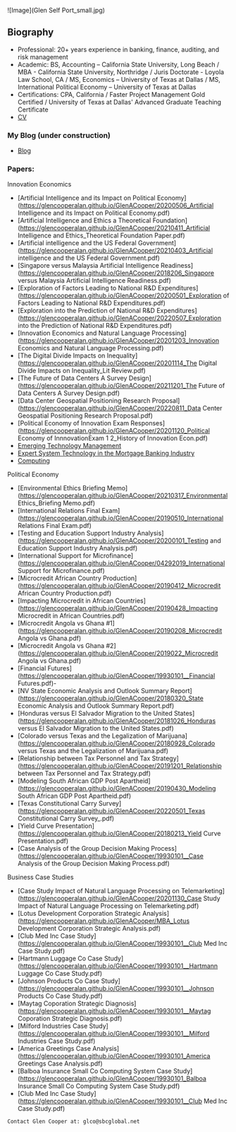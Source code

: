 ![Image](Glen Self Port_small.jpg)
## Biography

- Professional: 20+ years experience in banking, finance, auditing, and risk management
- Academic: BS, Accounting – California State University, Long Beach / MBA - California State University, Northridge / Juris Doctorate - Loyola Law School, CA / MS, Economics – University of Texas at Dallas / MS, International Political Economy – University of Texas at Dallas
- Certifications: CPA, California / Faster Project Management Gold Certified / University of Texas at Dallas' Advanced Graduate Teaching Certificate
- [CV](https://github.com/GlenCooperAlan/GlenACooper/blob/e218e77a99cfa9d2a367705ac7954878c9557bb9/GlenCooper_Resume_GetHub.pdf)

### My Blog (under construction)
- [Blog](https://glencooperalan.github.io/Blog/)

### Papers:
Innovation Economics
- [Artificial Intelligence and its Impact on Political Economy](https://glencooperalan.github.io/GlenACooper/20200506_Artificial Intelligence and its Impact on Political Economy.pdf)
- [Artificial Intelligence and Ethics a Theoretical Foundation](https://glencooperalan.github.io/GlenACooper/20210411_Artificial Intelligence and Ethics_Theoretical Foundation Paper.pdf)
- [Artificial intelligence and the US Federal Government](https://glencooperalan.github.io/GlenACooper/20210403_Artificial intelligence and the US Federal Government.pdf)
- [Singapore versus Malaysia Artificial Intelligence Readiness](https://glencooperalan.github.io/GlenACooper/2018206_Singapore versus Malaysia Artificial Intelligence Readiness.pdf)
- [Exploration of Factors Leading to National R&D Expenditures](https://glencooperalan.github.io/GlenACooper/20200501_Exploration of Factors Leading to National R&D Expenditures.pdf)
- [Exploration into the Prediction of National R&D Expenditures](https://glencooperalan.github.io/GlenACooper/20220507_Exploration into the Prediction of National R&D Expenditures.pdf)
- [Innovation Economics and Natural Language Processing](https://glencooperalan.github.io/GlenACooper/20201203_Innovation Economics and Natural Language Processing.pdf)
- [The Digital Divide Impacts on Inequality](https://glencooperalan.github.io/GlenACooper/20201114_The Digital Divide Impacts on Inequality_Lit Review.pdf)
- [The Future of Data Centers A Survey Design](https://glencooperalan.github.io/GlenACooper/20211201_The Future of Data Centers A Survey Design.pdf)
- [Data Center Geospatial Positioning Research Proposal](https://glencooperalan.github.io/GlenACooper/20220811_Data Center Geospatial Positioning Research Proposal.pdf)
- [Political Economy of Innovation Exam Responses](https://glencooperalan.github.io/GlenACooper/20201120_Political Economy of InnnovationExam 1 2_History of Innovation Econ.pdf)
- [Emerging Technology Management](https://glencooperalan.github.io/GlenACooper/19920101_Emerging_Tech_Mtg.PDF)
- [Expert System Technology in the Mortgage Banking Industry](https://glencooperalan.github.io/GlenACooper/19990101_Expert_Sys_Mort.pdf)
- [Computing](https://glencooperalan.github.io/GlenACooper/19920101_Computing.PDF) 

Political Economy
- [Environmental Ethics Briefing Memo](https://glencooperalan.github.io/GlenACooper/20210317_Environmental Ethics_Briefing Memo.pdf)
- [International Relations Final Exam](https://glencooperalan.github.io/GlenACooper/20190510_International Relations Final Exam.pdf)
- [Testing and Education Support Industry Analysis](https://glencooperalan.github.io/GlenACooper/20200101_Testing and Education Support Industry Analysis.pdf)
- [International Support for Microfinance](https://glencooperalan.github.io/GlenACooper/04292019_International Support for Microfinance.pdf)
- [Microcredit African Country Production](https://glencooperalan.github.io/GlenACooper/20190412_Microcredit African Country Production.pdf)
- [Impacting Microcredit in African Countries](https://glencooperalan.github.io/GlenACooper/20190428_Impacting Microcredit in African Countries.pdf)
- [Microcredit Angola vs Ghana #1](https://glencooperalan.github.io/GlenACooper/20190208_Microcredit Angola vs Ghana.pdf)
- [Microcredit Angola vs Ghana #2](https://glencooperalan.github.io/GlenACooper/2019022_Microcredit Angola vs Ghana.pdf)
- [Financial Futures](https://glencooperalan.github.io/GlenACooper/19930101__Financial Futures.pdf)- 
- [NV State Economic Analysis and Outlook Summary Report](https://glencooperalan.github.io/GlenACooper/20180320_State Economic Analysis and Outlook Summary Report.pdf)
- [Honduras versus El Salvador Migration to the United States](https://glencooperalan.github.io/GlenACooper/20181026_Honduras versus El Salvador Migration to the United States.pdf)
- [Colorado versus Texas and the Legalization of Marijuana](https://glencooperalan.github.io/GlenACooper/20180928_Colorado versus Texas and the Legalization of Marijuana.pdf)
- [Relationship between Tax Personnel and Tax Strategy](https://glencooperalan.github.io/GlenACooper/20191201_Relationship between Tax Personnel and Tax Strategy.pdf)
- [Modeling South African GDP Post Apartheid](https://glencooperalan.github.io/GlenACooper/20190430_Modeling South African GDP Post Apartheid.pdf)
- [Texas Constitutional Carry Survey](https://glencooperalan.github.io/GlenACooper/20220501_Texas Constitutional Carry Survey_.pdf)
- [Yield Curve Presentation](https://glencooperalan.github.io/GlenACooper/20180213_Yield Curve Presentation.pdf)
- [Case Analysis of the Group Decision Making Process](https://glencooperalan.github.io/GlenACooper/19930101__Case Analysis of the Group Decision Making Process.pdf)

Business Case Studies
- [Case Study Impact of Natural Language Processing on Telemarketing](https://glencooperalan.github.io/GlenACooper/20201130_Case Study Impact of Natural Language Processing on Telemarketing.pdf)
- [Lotus Development Corporation Strategic Analysis](https://glencooperalan.github.io/GlenACooper/MBA_Lotus Development Corporation Strategic Analysis.pdf)
- [Club Med Inc Case Study](https://glencooperalan.github.io/GlenACooper/19930101__Club Med Inc Case Study.pdf)
- [Hartmann Luggage Co Case Study](https://glencooperalan.github.io/GlenACooper/19930101__Hartmann Luggage Co Case Study.pdf)
- [Johnson Products Co Case Study](https://glencooperalan.github.io/GlenACooper/19930101__Johnson Products Co Case Study.pdf)
- [Maytag Coporation  Strategic Diagnosis](https://glencooperalan.github.io/GlenACooper/19930101__Maytag Coporation  Strategic Diagnosis.pdf)
- [Milford Industries Case Study](https://glencooperalan.github.io/GlenACooper/19930101__Milford Industries Case Study.pdf)
- [America Greetings Case Analysis](https://glencooperalan.github.io/GlenACooper/19930101_America Greetings Case Analysis.pdf)
- [Balboa Insurance Small Co Computing System Case Study](https://glencooperalan.github.io/GlenACooper/19930101_Balboa Insurance Small Co Computing System Case Study.pdf)
- [Club Med Inc Case Study](https://glencooperalan.github.io/GlenACooper/19930101__Club Med Inc Case Study.pdf)





```
Contact Glen Cooper at: glco@sbcglobal.net
```
